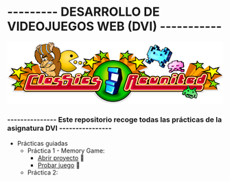 # --------- DESARROLLO DE VIDEOJUEGOS WEB (DVI) -----------
![alt text](https://github.com/DenisRaicu/DESARROLLO-DE-VIDEOJUEGOS-WEB/blob/master/Logo.png)

### --------------- Este repositorio recoge todas las prácticas de la asignatura DVI ----------------

- Prácticas guiadas
  - Práctica 1 - Memory Game: 
    - [Abrir proyecto](https://github.com/DenisRaicu/DESARROLLO-DE-VIDEOJUEGOS-WEB/tree/master/P1) :memo:
    - [Probar juego](https://denisraicu.github.io/DESARROLLO-DE-VIDEOJUEGOS-WEB) :space_invader:
  - Práctica 2:
